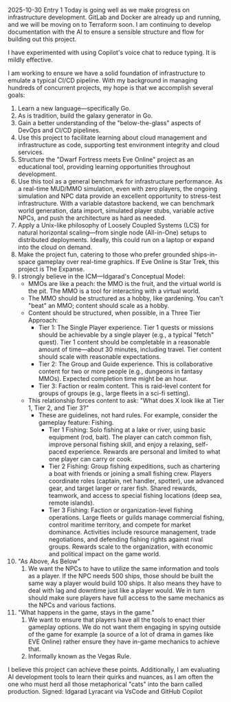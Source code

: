 

2025-10-30 Entry 1
Today is going well as we make progress on infrastructure development. GitLab and Docker are already up and running, and we will be moving on to Terraform soon. I am continuing to develop documentation with the AI to ensure a sensible structure and flow for building out this project.

I have experimented with using Copilot's voice chat to reduce typing. It is mildly effective.

I am working to ensure we have a solid foundation of infrastructure to emulate a typical CI/CD pipeline. With my background in managing hundreds of concurrent projects, my hope is that we accomplish several goals:
1. Learn a new language—specifically Go.
2. As is tradition, build the galaxy generator in Go.
3. Gain a better understanding of the "below-the-glass" aspects of DevOps and CI/CD pipelines.
4. Use this project to facilitate learning about cloud management and infrastructure as code, supporting test environment integrity and cloud services.
5. Structure the "Dwarf Fortress meets Eve Online" project as an educational tool, providing learning opportunities throughout development.
6. Use this tool as a general benchmark for infrastructure performance. As a real-time MUD/MMO simulation, even with zero players, the ongoing simulation and NPC data provide an excellent opportunity to stress-test infrastructure. With a variable datastore backend, we can benchmark world generation, data import, simulated player stubs, variable active NPCs, and push the architecture as hard as needed.
7. Apply a Unix-like philosophy of Loosely Coupled Systems (LCS) for natural horizontal scaling—from single node (All-in-One) setups to distributed deployments. Ideally, this could run on a laptop or expand into the cloud on demand.
8. Make the project fun, catering to those who prefer grounded ships-in-space gameplay over real-time graphics. If Eve Online is Star Trek, this project is The Expanse.
9. I strongly believe in the ICM—Idgarad's Conceptual Model:
    - MMOs are like a peach: the MMO is the fruit, and the virtual world is the pit. The MMO is a tool for interacting with a virtual world.
    - The MMO should be structured as a hobby, like gardening. You can't "beat" an MMO; content should scale as a hobby.
    - Content should be structured, when possible, in a Three Tier Approach:
        - Tier 1: The Single Player experience. Tier 1 quests or missions should be achievable by a single player (e.g., a typical "fetch" quest). Tier 1 content should be completable in a reasonable amount of time—about 30 minutes, including travel. Tier content should scale with reasonable expectations.
        - Tier 2: The Group and Guide experience. This is collaborative content for two or more people (e.g., dungeons in fantasy MMOs). Expected completion time might be an hour.
        - Tier 3: Faction or realm content. This is raid-level content for groups of groups (e.g., large fleets in a sci-fi setting).
    - This relationship forces content to ask: "What does X look like at Tier 1, Tier 2, and Tier 3?"
        - These are guidelines, not hard rules. For example, consider the gameplay feature: Fishing.
            - Tier 1 Fishing: Solo fishing at a lake or river, using basic equipment (rod, bait). The player can catch common fish, improve personal fishing skill, and enjoy a relaxing, self-paced experience. Rewards are personal and limited to what one player can carry or cook.
            - Tier 2 Fishing: Group fishing expeditions, such as chartering a boat with friends or joining a small fishing crew. Players coordinate roles (captain, net handler, spotter), use advanced gear, and target larger or rarer fish. Shared rewards, teamwork, and access to special fishing locations (deep sea, remote islands).
            - Tier 3 Fishing: Faction or organization-level fishing operations. Large fleets or guilds manage commercial fishing, control maritime territory, and compete for market dominance. Activities include resource management, trade negotiations, and defending fishing rights against rival groups. Rewards scale to the organization, with economic and political impact on the game world.
10. "As Above, As Below"
    1.  We want the NPCs to have to utilize the same information and tools as a player. If the NPC needs 500 ships, those should be built the same way a player would build 100 ships. It also means they have to deal with lag and downtime just like a player would. We in turn should make sure players have full access to the same mechanics as the NPCs and various factions.
11. "What happens in the game, stays in the game."
    1.  We want to ensure that players have all the tools to enact thier gameplay options. We do not want them engaging in spying outside of the game for example (a source of a lot of drama in games like EVE Online) rather ensure they have in-game mechanics to achieve that.
    2.  Informally known as the Vegas Rule.

I believe this project can achieve these points. Additionally, I am evaluating AI development tools to learn their quirks and nuances, as I am often the one who must herd all those metaphorical "cats" into the barn called production.
Signed: Idgarad Lyracant via VsCode and GitHub Copilot
